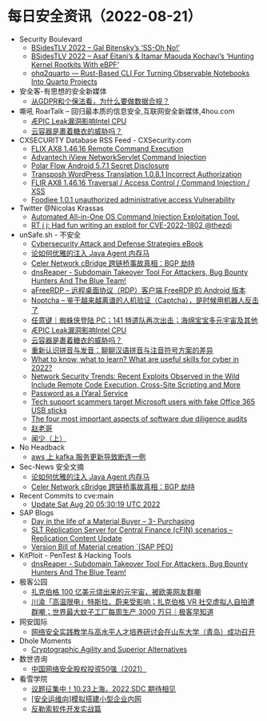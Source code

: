 # 每日安全资讯（2022-08-21）

- Security Boulevard
  - [BSidesTLV 2022 – Gal Bitensky’s ‘SS-Oh No!’](https://securityboulevard.com/2022/08/bsidestlv-2022-gal-bitenskys-ss-oh-no/)
  - [BSidesTLV 2022 – Asaf Eitani’s & Itamar Maouda Kochavi’s ‘Hunting Kernel Rootkits With eBPF’](https://securityboulevard.com/2022/08/bsidestlv-2022-asaf-eitanis-itamar-maouda-kochavis-hunting-kernel-rootkits-with-ebpf/)
  - [ohq2quarto — Rust-Based CLI For Turning Observable Notebooks Into Quarto Projects](https://securityboulevard.com/2022/08/ohq2quarto-rust-based-cli-for-turning-observable-notebooks-into-quarto-projects/)
- 安全客-有思想的安全新媒体
  - [从GDPR和个保法看，为什么要做数据合规？](https://www.anquanke.com/post/id/277203)
- 嘶吼 RoarTalk – 回归最本质的信息安全,互联网安全新媒体,4hou.com
  - [ÆPIC Leak漏洞影响Intel CPU](https://www.4hou.com/posts/O96L)
  - [云容器是裹着糖衣的威胁吗？](https://www.4hou.com/posts/oJ83)
- CXSECURITY Database RSS Feed - CXSecurity.com
  - [FLIX AX8 1.46.16 Remote Command Execution](https://cxsecurity.com/issue/WLB-2022080063)
  - [Advantech iView NetworkServlet Command Injection](https://cxsecurity.com/issue/WLB-2022080062)
  - [Polar Flow Android 5.7.1 Secret Disclosure](https://cxsecurity.com/issue/WLB-2022080061)
  - [Transposh WordPress Translation 1.0.8.1 Incorrect Authorization](https://cxsecurity.com/issue/WLB-2022080060)
  - [FLIR AX8 1.46.16 Traversal / Access Control / Command Injection / XSS](https://cxsecurity.com/issue/WLB-2022080059)
  - [Foodiee 1.0.1 unauthorized administrative access Vulnerability](https://cxsecurity.com/issue/WLB-2022080058)
- Twitter @Nicolas Krassas
  - [Automated All-in-One OS Command Injection Exploitation Tool.](https://twitter.com/Dinosn/status/1560894040924737538)
  - [RT j j: Had fun writing an exploit for CVE-2022-1802 @thezdi](https://twitter.com/mistymntncop/status/1560842583563444224)
- unSafe.sh - 不安全
  - [Cybersecurity Attack and Defense Strategies eBook](https://buaq.net/go-123003.html)
  - [论如何优雅的注入 Java Agent 内存马](https://buaq.net/go-122995.html)
  - [Celer Network cBridge 跨链桥事故真相：BGP 劫持](https://buaq.net/go-122996.html)
  - [dnsReaper - Subdomain Takeover Tool For Attackers, Bug Bounty Hunters And The Blue Team!](https://buaq.net/go-122997.html)
  - [aFreeRDP – 远程桌面协议（RDP）客户端 FreeRDP 的 Android 版本](https://buaq.net/go-122992.html)
  - [Noptcha – 鉴于越来越离谱的人机验证（Captcha），是时候用机器人反击了](https://buaq.net/go-122986.html)
  - [任意键｜蜘蛛侠登陆 PC；141 特遣队再次出击；海绵宝宝多元宇宙及其他](https://buaq.net/go-122983.html)
  - [ÆPIC Leak漏洞影响Intel CPU](https://buaq.net/go-122976.html)
  - [云容器是裹着糖衣的威胁吗？](https://buaq.net/go-122977.html)
  - [重新认识拼音与发音：聊聊汉语拼音与注音符号方案的差异](https://buaq.net/go-122980.html)
  - [What to know, what to learn? What are useful skills for cyber in 2022?](https://buaq.net/go-122949.html)
  - [Network Security Trends: Recent Exploits Observed in the Wild Include Remote Code Execution, Cross-Site Scripting and More](https://buaq.net/go-122950.html)
  - [Password as a (Yara) Service](https://buaq.net/go-122937.html)
  - [Tech support scammers target Microsoft users with fake Office 365 USB sticks](https://buaq.net/go-122964.html)
  - [The four most important aspects of software due diligence audits](https://buaq.net/go-122934.html)
  - [赵老哥](https://buaq.net/go-122932.html)
  - [闻少（上）](https://buaq.net/go-122931.html)
- No Headback
  - [aws 上 kafka 服务更新导致断连一例](http://xargin.com/aws-produce-hang-case/)
- Sec-News 安全文摘
  - [论如何优雅的注入 Java Agent 内存马](https://wiki.ioin.in/url/YDX0)
  - [Celer Network cBridge 跨链桥事故真相：BGP 劫持](https://wiki.ioin.in/url/bkyq)
- Recent Commits to cve:main
  - [Update Sat Aug 20 05:30:19 UTC 2022](https://github.com/trickest/cve/commit/cd8fd06753d2091bbe7af3393b17d9fcd353b9e7)
- SAP Blogs
  - [Day in the life of a Material Buyer – 3- Purchasing](https://blogs.sap.com/2022/08/20/day-in-the-life-of-a-material-buyer-3-purchasing/)
  - [SLT Réplication Server for Central Finance (cFIN) scenarios – Replication Content Update](https://blogs.sap.com/2022/08/20/slt-replication-server-for-central-finance-cfin-scenarios-replication-content-update/)
  - [Version Bill of Material creation ´(SAP PEO)](https://blogs.sap.com/2022/08/20/version-bill-of-material-creation-sap-peo/)
- KitPloit - PenTest & Hacking Tools
  - [dnsReaper - Subdomain Takeover Tool For Attackers, Bug Bounty Hunters And The Blue Team!](http://www.kitploit.com/2022/08/dnsreaper-subdomain-takeover-tool-for.html)
- 极客公园
  - [扎克伯格 100 亿美元烧出来的元宇宙，被欧美网友群嘲](https://mp.weixin.qq.com/s?__biz=MTMwNDMwODQ0MQ==&mid=2652965322&idx=1&sn=2fbbe7970801615171889f9ad51d49cd&chksm=7e54747c4923fd6a19f486b6bd0299fe20f6903f276c274ad2a9f0aefccb0ef6814f114b94fa&scene=58&subscene=0#rd)
  - [川渝「高温限电」特斯拉、蔚来受影响；扎克伯格 VR 社交虚拟人自拍遭群嘲；世界最大蚊子工厂每周生产 3000 万只｜极客早知道](https://mp.weixin.qq.com/s?__biz=MTMwNDMwODQ0MQ==&mid=2652965299&idx=1&sn=d9acb92a513a4965b948022c99b514c9&chksm=7e5474054923fd1319643cda489dea26be85f9727b78584094e91b5c97d2efd6e5f254959848&scene=58&subscene=0#rd)
- 网安国际
  - [网络安全实践教学与高水平人才培养研讨会在山东大学（青岛）成功召开](https://mp.weixin.qq.com/s?__biz=MzA4ODYzMjU0NQ==&mid=2652311512&idx=1&sn=c120c60e4989885e0080c05c8cf82634&chksm=8bc49256bcb31b408c386f96c5d9f30de6e37a5afc7c69dbe7a0fb07d62038d0a313641a1494&scene=58&subscene=0#rd)
- Dhole Moments
  - [Cryptographic Agility and Superior Alternatives](https://soatok.blog/2022/08/20/cryptographic-agility-and-superior-alternatives/)
- 数世咨询
  - [中国网络安全股权投资50强（2021）](https://mp.weixin.qq.com/s?__biz=MzkxNzA3MTgyNg==&mid=2247494760&idx=1&sn=2a1a3046fecc026e90b880f33f66c09e&chksm=c1449ed5f63317c364634648b624481a30238d8b418d30c0455310b5e7a527ed1c8dea8fc772&scene=58&subscene=0#rd)
- 看雪学院
  - [议题征集中！10.23上海，2022 SDC 期待相见](https://mp.weixin.qq.com/s?__biz=MjM5NTc2MDYxMw==&mid=2458464923&idx=1&sn=b6d32cf2cf22d9434581f377593ac7c3&chksm=b18e021186f98b079b2fa45ed750fbb97853b669dc8654a654bb61c7c2c66c58c2082d544ba0&scene=58&subscene=0#rd)
  - [[安全运维向]模拟搭建小型企业内网](https://mp.weixin.qq.com/s?__biz=MjM5NTc2MDYxMw==&mid=2458464923&idx=2&sn=23855cc68fcc93c5ad43c41656efe14f&chksm=b18e021186f98b0793796c961a042f090bc6adba0b9b8b751ee18b48227e923836303f8fae5d&scene=58&subscene=0#rd)
  - [反勒索软件开发实战篇](https://mp.weixin.qq.com/s?__biz=MjM5NTc2MDYxMw==&mid=2458464923&idx=3&sn=33665ecd064d94977d8c2150e0072fca&chksm=b18e021186f98b071531f7c71b93a22cd76578ad55f850ae9c8c9dfb10bff382fd981d709b5c&scene=58&subscene=0#rd)
